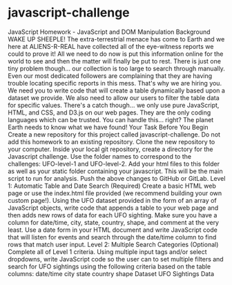 # javascript-challenge
JavaScript Homework - JavaScript and DOM Manipulation  Background WAKE UP SHEEPLE! The extra-terrestrial menace has come to Earth and we here at ALIENS-R-REAL have collected all of the eye-witness reports we could to prove it! All we need to do now is put this information online for the world to see and then the matter will finally be put to rest. There is just one tiny problem though... our collection is too large to search through manually. Even our most dedicated followers are complaining that they are having trouble locating specific reports in this mess. That's why we are hiring you. We need you to write code that will create a table dynamically based upon a dataset we provide. We also need to allow our users to filter the table data for specific values. There's a catch though... we only use pure JavaScript, HTML, and CSS, and D3.js on our web pages. They are the only coding languages which can be trusted. You can handle this... right? The planet Earth needs to know what we have found!  Your Task  Before You Begin   Create a new repository for this project called javascript-challenge. Do not add this homework to an existing repository.   Clone the new repository to your computer.   Inside your local git repository, create a directory for the Javascript challenge. Use the folder names to correspond to the challenges: UFO-level-1 and UFO-level-2.   Add your html files to this folder as well as your static folder containing your javascript. This will be the main script to run for analysis.   Push the above changes to GitHub or GitLab.    Level 1: Automatic Table and Date Search (Required)   Create a basic HTML web page or use the index.html file provided (we recommend building your own custom page!).   Using the UFO dataset provided in the form of an array of JavaScript objects, write code that appends a table to your web page and then adds new rows of data for each UFO sighting.  Make sure you have a column for date/time, city, state, country, shape, and comment at the very least.    Use a date form in your HTML document and write JavaScript code that will listen for events and search through the date/time column to find rows that match user input.    Level 2: Multiple Search Categories (Optional)   Complete all of Level 1 criteria.   Using multiple input tags and/or select dropdowns, write JavaScript code so the user can to set multiple filters and search for UFO sightings using the following criteria based on the table columns:  date/time city state country shape      Dataset  UFO Sightings Data
